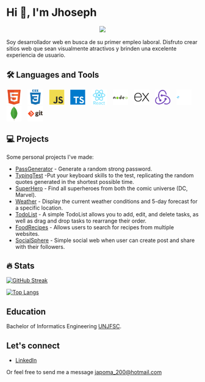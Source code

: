 # Hi 👋, I'm Jhoseph

<div id="header" align="center">
  <img src="https://i.ibb.co/VS5gQVN/edited.gif" width="150"/>
</div>

Soy desarrollador web en busca de su primer empleo laboral. Disfruto crear sitios web que sean visualmente atractivos y brinden una excelente experiencia de usuario. 
<br/>
## :hammer_and_wrench: Languages and Tools

<div>
  <img src="https://github.com/devicons/devicon/blob/master/icons/html5/html5-original.svg" title="HTML5" alt="HTML" width="40" height="40"/>&nbsp;&nbsp;&nbsp;
  <img src="https://github.com/devicons/devicon/blob/master/icons/css3/css3-plain-wordmark.svg"  title="CSS3" alt="CSS" width="40" height="40"/>&nbsp;&nbsp;&nbsp;
  <img src="https://github.com/devicons/devicon/blob/master/icons/javascript/javascript-original.svg" title="JavaScript" alt="JavaScript" width="40" height="40"/>&nbsp;&nbsp;&nbsp;
  <img src="https://github.com/devicons/devicon/blob/master/icons/typescript/typescript-original.svg" title="TypeScript" alt="TypeScript" width="40" height="40"/>&nbsp;&nbsp;&nbsp;
  <img src="https://github.com/devicons/devicon/blob/master/icons/react/react-original-wordmark.svg" title="React" alt="React" width="40" height="40"/>&nbsp;&nbsp;&nbsp;
  <img src="https://github.com/devicons/devicon/blob/master/icons/nodejs/nodejs-original-wordmark.svg" title="NodeJS" alt="NodeJS" width="40" height="40"/>&nbsp;&nbsp;&nbsp;
  <img src="https://github.com/devicons/devicon/blob/master/icons/express/express-original.svg" title="Express" alt="Express" width="40" height="40"/>&nbsp;&nbsp;&nbsp;
  <img src="https://github.com/devicons/devicon/blob/master/icons/redux/redux-original.svg" title="Redux" alt="Redux" width="40" height="40"/>&nbsp;&nbsp;&nbsp;
  <img src="https://github.com/devicons/devicon/blob/master/icons/tailwindcss/tailwindcss-original-wordmark.svg" title="Tailwindcss" alt="Tailwindcss" width="40" height="40"/>&nbsp;&nbsp;&nbsp;
  <img src="https://github.com/devicons/devicon/blob/master/icons/mongodb/mongodb-original.svg" title="MongoDB" alt="MongoDB" width="40" height="40"/>&nbsp;&nbsp;&nbsp;
  <img src="https://github.com/devicons/devicon/blob/master/icons/git/git-original-wordmark.svg" title="Git" **alt="Git" width="40" height="40"/>
</div>

## :computer: Projects

Some personal projects I've made:

- [PassGenerator](https://rtzboy.github.io/pass_gener_jp/) - Generate a random strong password.
- [TypingTest](https://typingtestjpdev.netlify.app/) -Put your keyboard skills to the test, replicating the random quotes generated in the shortest possible time.
- [SuperHero](https://super-hero-woad.vercel.app/) - Find all superheroes from both the comic universe (DC, Marvel).
- [Weather](https://weatherjpdev.netlify.app/) - Display the current weather conditions and 5-day forecast for a specific location.
- [TodoList](https://todolistjpdev.netlify.app/) - A simple TodoList allows you to add, edit, and delete tasks, as well as drag and drop tasks to rearrange their order.
- [FoodRecipes](https://platexplorerjpdev.netlify.app/) - Allows users to search for recipes from multiple websites.
- [SocialSphere](https://sphereback.vercel.app/home) - Simple social web when user can create post and share with their followers.

## :fire: Stats

[![GitHub Streak](https://github-readme-streak-stats.herokuapp.com?user=rtzboy&theme=react&hide_border=true&border_radius=10&date_format=j%20M%5B%20Y%5D&mode=weekly&card_width=500)](https://git.io/streak-stats)

[![Top Langs](https://github-readme-stats.vercel.app/api/top-langs/?username=rtzboy&theme=react&hide_border=true)](https://github.com/rtzboy/github-readme-stats)

## Education

Bachelor of Informatics Engineering [UNJFSC](https://unjfsc.edu.pe/).

## Let's connect

- [LinkedIn](https://www.linkedin.com/in/jpomadev/)

Or feel free to send me a message japoma_200@hotmail.com 

